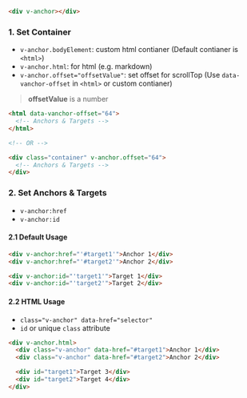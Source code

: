 ```html
<div v-anchor></div>
```

### 1. Set Container

- `v-anchor.bodyElement`: custom html contianer (Default contianer is `<html>`)
- `v-anchor.html`: for html (e.g. markdown)
- `v-anchor.offset="offsetValue"`: set offset for scrollTop (Use `data-vanchor-offset` in `<html>` or custom contianer)

> **offsetValue** is a number

```html
<html data-vanchor-offset="64">
  <!-- Anchors & Targets -->
</html>

<!-- OR -->

<div class="container" v-anchor.offset="64">
  <!-- Anchors & Targets -->
</div>
```

### 2. Set Anchors & Targets

- `v-anchor:href`
- `v-anchor:id`

#### 2.1 Default Usage

```html
<div v-anchor:href="'#target1'">Anchor 1</div>
<div v-anchor:href="'#target2'">Anchor 2</div>

<div v-anchor:id="'target1'">Target 1</div>
<div v-anchor:id="'target2'">Target 2</div>
```

#### 2.2 HTML Usage

- `class="v-anchor" data-href="selector"`
- `id` or unique `class` attribute

```html
<div v-anchor.html>
  <div class="v-anchor" data-href="#target1">Anchor 1</div>
  <div class="v-anchor" data-href="#target2">Anchor 2</div>

  <div id="target1">Target 3</div>
  <div id="target2">Target 4</div>
</div>
```
